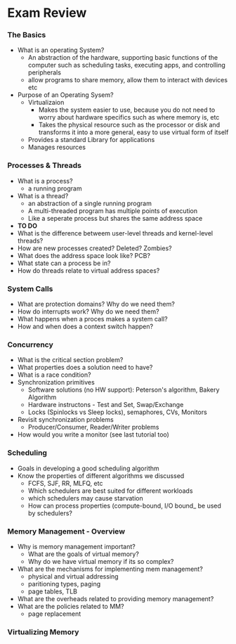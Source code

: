 # Exam Review 

### The Basics 

- What is an operating System? 
  + An abstraction of the hardware, supporting basic functions of the computer such as scheduling tasks, executing apps, and controlling peripherals
  + allow programs to share memory, allow them to interact with devices etc 
- Purpose of an Operating Sysem?
  + Virtualizaion
    * Makes the system easier to use, because you do not need to worry about hardware specifics such as where memory is, etc 
    * Takes the physical resource such as the processor or disk and transforms it into a more general, easy to use virtual form of itself
  + Provides a standard Library for applications 
  + Manages resources 
  
### Processes & Threads 

- What is a process? 
  + a running program 
- What is a thread?
  + an abstraction of a single running program 
  + A multi-threaded program has multiple points of execution 
  + Like a seperate process but shares the same address space 
- __TO DO__
- What is the difference betweem user-level threads and kernel-level threads?
- How are new processes created? Deleted? Zombies? 
- What does the address space look like? PCB?
- What state can a process be in?
- How do threads relate to virtual address spaces? 

### System Calls 

- What are protection domains? Why do we need them?
- How do interrupts work? Why do we need them?
- What happens when a proces makes a system call?
- How and when does a context switch happen?

### Concurrency 

- What is the critical section problem?
- What properties does a solution need to have?
- What is a race condition?
- Synchronization primitives
  + Software solutions (no HW support): Peterson's algorithm, Bakery Algorithm 
  + Hardware instructons - Test and Set, Swap/Exchange 
  + Locks (Spinlocks vs Sleep locks), semaphores, CVs, Monitors 
- Revisit synchronization problems 
  - Producer/Consumer, Reader/Writer problems 
- How would you write a monitor (see last tutorial too) 

### Scheduling 

- Goals in developing a good scheduling algorithm 
- Know the properties of different algorithms we discussed 
  + FCFS, SJF, RR, MLFQ, etc 
  + Which schedulers are best suited for different workloads 
  + which schedulers may cause starvation 
  + How can process properties (compute-bound, I/O bound_ be used by schedulers?
  
### Memory Management - Overview 

- Why is memory management important? 
  + What are the goals of virtual memory? 
  - Why do we have virtual memory if its so complex?
- What are the mechanisms for implementing mem management? 
  + physical and virtual addressing
  + paritioning types, paging 
  + page tables, TLB 
- What are the overheads related to providing memory management?
- What are the policies related to MM?
  + page replacement 

### Virtualizing Memory 
